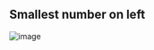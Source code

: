 ## Smallest number on left 

![image](https://user-images.githubusercontent.com/23376002/191055850-048034e7-e2e5-46d5-80fd-36a91e9b8749.png)



